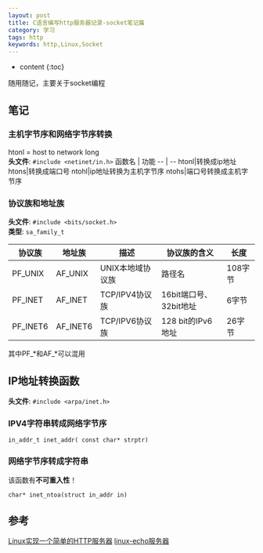```yaml
---
layout: post
title: C语言编写http服务器记录-socket笔记篇
category: 学习
tags: http
keywords: http,Linux,Socket
---
```


* content
{:toc}

随用随记，主要关于socket编程


## 笔记

### 主机字节序和网络字节序转换
htonl = host to network long  
__头文件__: `#include <netinet/in.h>`
函数名 | 功能
-- | --
htonl|转换成ip地址
htons|转换成端口号
ntohl|ip地址转换为主机字节序
ntohs|端口号转换成主机字节序

### 协议族和地址族
__头文件__: `#include <bits/socket.h>`  
__类型__: `sa_family_t`

协议族|地址族|描述|协议族的含义|长度
--|--|--|--|--
PF_UNIX|AF_UNIX|UNIX本地域协议族|路径名|108字节
PF_INET|AF_INET| TCP/IPV4协议族|16bit端口号、32bit地址|6字节
PF_INET6|AF_INET6| TCP/IPV6协议族|128 bit的IPv6地址|26字节
其中PF_*和AF_*可以混用



## IP地址转换函数

__头文件__: `#include <arpa/inet.h>` 

### IPV4字符串转成网络字节序
```
in_addr_t inet_addr( const char* strptr)
```
### 网络字节序转成字符串
该函数有**不可重入性**！
```
char* inet_ntoa(struct in_addr in)
```



## 参考

[Linux实现一个简单的HTTP服务器](https://blog.csdn.net/qq_37941471/article/details/80789725)
[linux-echo服务器](https://blog.csdn.net/lanyan822/article/details/7679733)